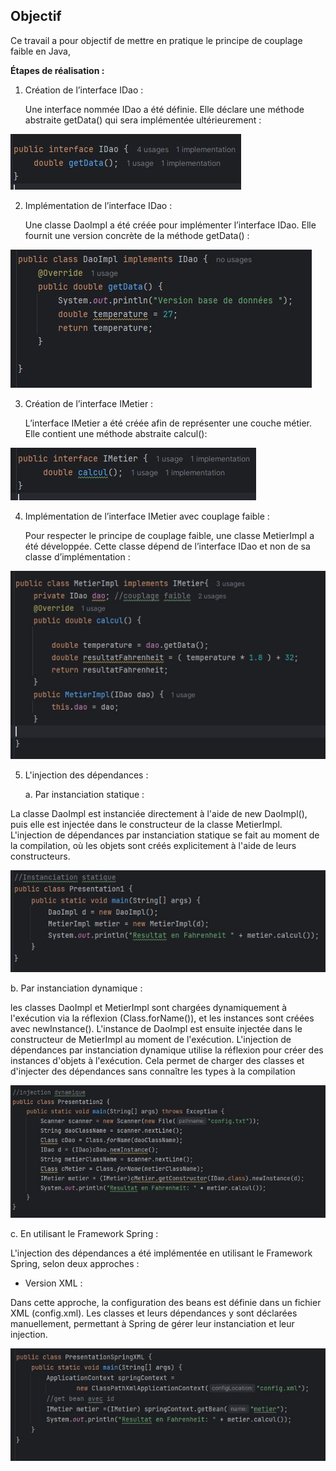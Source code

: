 ## Objectif

Ce travail a pour objectif de mettre en pratique le principe de couplage faible en Java,

**Étapes de réalisation :**

1. Création de l’interface IDao :

   Une interface nommée IDao a été définie. Elle déclare une méthode abstraite getData() qui sera implémentée ultérieurement :

![Interface IDao](captures/IDao-image1.JPG)

2. Implémentation de l’interface IDao :

   Une classe DaoImpl a été créée pour implémenter l’interface IDao. Elle fournit une version concrète de la méthode getData() :

![Implementation de l'interface IDao](captures/DaoImpl-image2.JPG)

3. Création de l’interface IMetier :

   L’interface IMetier a été créée afin de représenter une couche métier. Elle contient une méthode abstraite calcul():

![Interface Imetier](captures/IMetier-image3.JPG)

4. Implémentation de l’interface IMetier avec couplage faible :

   Pour respecter le principe de couplage faible, une classe MetierImpl a été développée. Cette classe dépend de l’interface IDao et non de sa classe d’implémentation :

![Implementation de l'interface IMetier](captures/MetierImpl-image4.JPG)

5. L'injection des dépendances :

   a. Par instanciation statique :

La classe DaoImpl est instanciée directement à l'aide de new DaoImpl(), puis elle est injectée dans le constructeur de la classe MetierImpl.
L'injection de dépendances par instanciation statique se fait au moment de la compilation, où les objets sont créés explicitement à l'aide de leurs constructeurs.

![Instanciation statique](captures/InstanciationStatique-image5.JPG)

   b. Par instanciation dynamique :

les classes DaoImpl et MetierImpl sont chargées dynamiquement à l'exécution via la réflexion (Class.forName()),
et les instances sont créées avec newInstance(). L'instance de DaoImpl est ensuite injectée dans le constructeur de MetierImpl au moment de l'exécution.
L'injection de dépendances par instanciation dynamique utilise la réflexion pour créer des instances d'objets à l'exécution.
Cela permet de charger des classes et d'injecter des dépendances sans connaître les types à la compilation

![Instanciation dynamique](captures/InstanciationDynamique-image6.JPG)

   c. En utilisant le Framework Spring :

L'injection des dépendances a été implémentée en utilisant le Framework Spring, selon deux approches :

- Version XML :

Dans cette approche, la configuration des beans est définie dans un fichier XML (config.xml).
Les classes et leurs dépendances y sont déclarées manuellement, permettant à Spring de gérer leur instanciation et leur injection.

![Version XML](captures/VersionXML-image7.JPG)

